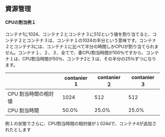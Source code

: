  ## 資源管理

 #### CPUの割当例１
 コンテナ1に1024、コンテナ２とコンテナ３に512という値を割り当てると、コンテナ２とコンテナ３は、コンテナ１の1024の半分という意味です。コンテナ２とコンテナ3には、コンテナ１に比べて半分の時間しかCPUが割り当てられません。コンテナ１、２、３、全てで、善CPU割当時間が100％ですから、コンテナ１は、CPU割当時間が50％、コンテナ2と３は、その半分の25％ずつになります。

|               | contanier 1 | contanier ２ | contanier ３ |
| ------------- | ------------- | ------------- | ------------ |
| CPU 割当時間の相対値 | 1024 | 512 | 512 |
| CPU 割当時間  | 50.0% | 25.0% | 25.0% |

例１の状態でさらに、CPU割当時間の相対値が１024dで、コンテナ4が追加されたとします